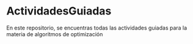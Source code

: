 # ActividadesGuiadas
En este repositorio, se encuentras todas las actividades guiadas para la materia de algoritmos de optimización
